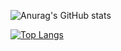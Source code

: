 
![Anurag's GitHub stats](https://github-readme-stats.vercel.app/api?username=allanindex&show_icons=true&theme=dark)
  
[![Top Langs](https://github-readme-stats.vercel.app/api/top-langs/?username=allanindex&hide_progress=true&theme=dark)](https://github.com/allanindex/github-readme-stats)

